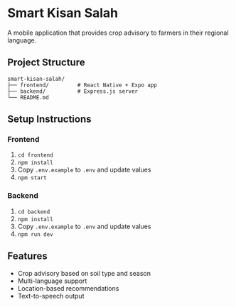# Smart Kisan Salah

A mobile application that provides crop advisory to farmers in their regional language.

## Project Structure

```
smart-kisan-salah/
├── frontend/         # React Native + Expo app
├── backend/          # Express.js server
└── README.md
```

## Setup Instructions

### Frontend

1. `cd frontend`
2. `npm install`
3. Copy `.env.example` to `.env` and update values
4. `npm start`

### Backend

1. `cd backend`
2. `npm install`
3. Copy `.env.example` to `.env` and update values
4. `npm run dev`

## Features

- Crop advisory based on soil type and season
- Multi-language support
- Location-based recommendations
- Text-to-speech output
